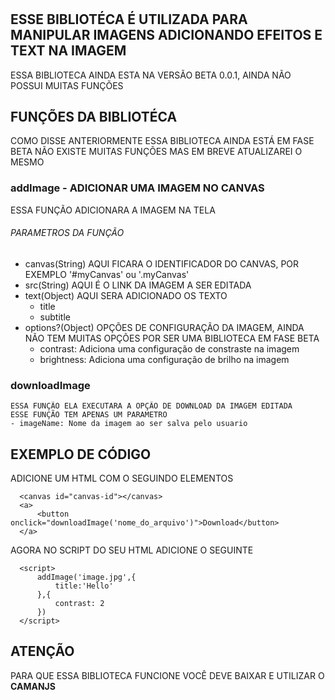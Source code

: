 #
## ESSE BIBLIOTÉCA É UTILIZADA PARA MANIPULAR IMAGENS ADICIONANDO EFEITOS E TEXT NA IMAGEM
  ESSA BIBLIOTECA AINDA ESTA NA VERSÃO BETA 0.0.1, AINDA NÃO POSSUI MUITAS FUNÇÕES

## FUNÇÕES DA BIBLIOTÉCA
  COMO DISSE ANTERIORMENTE ESSA BIBLIOTECA AINDA ESTÁ EM FASE BETA NÃO EXISTE MUITAS FUNÇÕES MAS EM BREVE ATUALIZAREI O MESMO

### addImage - ADICIONAR UMA IMAGEM NO CANVAS
  ESSA FUNÇÃO ADICIONARA A IMAGEM NA TELA
  
  ###### PARAMETROS DA FUNÇÃO
  - canvas(String)
    AQUI FICARA O IDENTIFICADOR DO CANVAS, POR EXEMPLO '#myCanvas' ou '.myCanvas'
  - src(String)
    AQUI É O LINK DA IMAGEM A SER EDITADA
  - text(Object)
    AQUI SERA ADICIONADO OS TEXTO
    - title
    - subtitle
  - options?(Object)
    OPÇÕES DE CONFIGURAÇÃO DA IMAGEM, AINDA NÃO TEM MUITAS OPÇÕES POR SER UMA BIBLIOTECA EM FASE BETA
      - contrast: Adiciona uma configuração de constraste na imagem
      - brightness: Adiciona uma configuração de brilho na imagem

### downloadImage
    ESSA FUNÇÃO ELA EXECUTARA A OPÇÃO DE DOWNLOAD DA IMAGEM EDITADA
    ESSE FUNÇÃO TEM APENAS UM PARAMETRO
    - imageName: Nome da imagem ao ser salva pelo usuario

## EXEMPLO DE CÓDIGO
  ADICIONE UM HTML COM O SEGUINDO ELEMENTOS
  ```
    <canvas id="canvas-id"></canvas>
    <a>
        <button onclick="downloadImage('nome_do_arquivo')">Download</button>
    </a>
  ```

  AGORA NO SCRIPT DO SEU HTML ADICIONE O SEGUINTE
  ```
    <script>
        addImage('image.jpg',{
            title:'Hello'
        },{
            contrast: 2
        })
    </script>
  ```

  ## ATENÇÃO
  PARA QUE ESSA BIBLIOTECA FUNCIONE VOCÊ DEVE BAIXAR E UTILIZAR O **CAMANJS**
